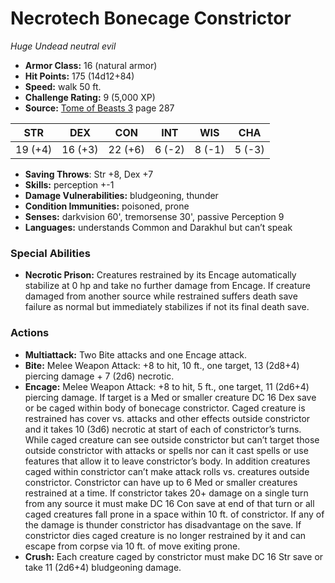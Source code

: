 # Necrotech Bonecage Constrictor

*Huge* *Undead* *neutral evil*

- **Armor Class:** 16 (natural armor)
- **Hit Points:** 175 (14d12+84)
- **Speed:** walk 50 ft.
- **Challenge Rating:** 9 (5,000 XP)
- **Source:** [Tome of Beasts 3](https://koboldpress.com/kpstore/product/tome-of-beasts-3-for-5th-edition/) page 287

| STR | DEX | CON | INT | WIS | CHA |
| --- | --- | --- | --- | --- | --- |
| 19 (+4) | 16 (+3) | 22 (+6) | 6 (-2) | 8 (-1) | 5 (-3) |

- **Saving Throws**: Str +8, Dex +7
- **Skills:** perception +-1
- **Damage Vulnerabilities:** bludgeoning, thunder
- **Condition Immunities:** poisoned, prone
- **Senses:** darkvision 60', tremorsense 30', passive Perception 9
- **Languages:** understands Common and Darakhul but can’t speak

### Special Abilities

- **Necrotic Prison:** Creatures restrained by its Encage automatically stabilize at 0 hp and take no further damage from Encage. If creature damaged from another source while restrained suffers death save failure as normal but immediately stabilizes if not its final death save.

### Actions

- **Multiattack:** Two Bite attacks and one Encage attack.
- **Bite:** Melee Weapon Attack: +8 to hit, 10 ft., one target, 13 (2d8+4) piercing damage + 7 (2d6) necrotic.
- **Encage:** Melee Weapon Attack: +8 to hit, 5 ft., one target, 11 (2d6+4) piercing damage. If target is a Med or smaller creature DC 16 Dex save or be caged within body of bonecage constrictor. Caged creature is restrained has cover vs. attacks and other effects outside constrictor and it takes 10 (3d6) necrotic at start of each of constrictor’s turns. While caged creature can see outside constrictor but can’t target those outside constrictor with attacks or spells nor can it cast spells or use features that allow it to leave constrictor’s body. In addition creatures caged within constrictor can’t make attack rolls vs. creatures outside constrictor. Constrictor can have up to 6 Med or smaller creatures restrained at a time. If constrictor takes 20+ damage on a single turn from any source it must make DC 16 Con save at end of that turn or all caged creatures fall prone in a space within 10 ft. of constrictor. If any of the damage is thunder constrictor has disadvantage on the save. If constrictor dies caged creature is no longer restrained by it and can escape from corpse via 10 ft. of move exiting prone.
- **Crush:** Each creature caged by constrictor must make DC 16 Str save or take 11 (2d6+4) bludgeoning damage.


